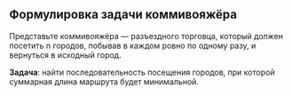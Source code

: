 ## Формулировка задачи коммивояжёра

Представьте коммивояжёра — разъездного торговца, который должен посетить n городов, побывав в каждом ровно по одному разу, и вернуться в исходный город. 

**Задача**: найти последовательность посещения городов, при которой суммарная длина маршрута будет минимальной.
